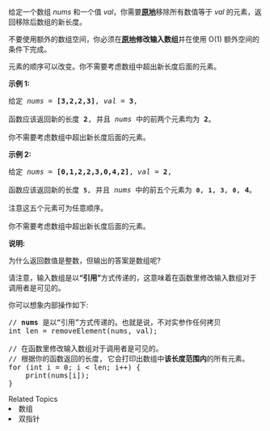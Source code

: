 <p>给定一个数组 <em>nums&nbsp;</em>和一个值 <em>val</em>，你需要<strong><a href="https://baike.baidu.com/item/%E5%8E%9F%E5%9C%B0%E7%AE%97%E6%B3%95" target="_blank">原地</a></strong>移除所有数值等于&nbsp;<em>val&nbsp;</em>的元素，返回移除后数组的新长度。</p>

<p>不要使用额外的数组空间，你必须在<strong><a href="https://baike.baidu.com/item/%E5%8E%9F%E5%9C%B0%E7%AE%97%E6%B3%95" target="_blank">原地</a>修改输入数组</strong>并在使用 O(1) 额外空间的条件下完成。</p>

<p>元素的顺序可以改变。你不需要考虑数组中超出新长度后面的元素。</p>

<p><strong>示例 1:</strong></p>

<pre>给定 <em>nums</em> = <strong>[3,2,2,3]</strong>, <em>val</em> = <strong>3</strong>,

函数应该返回新的长度 <strong>2</strong>, 并且 <em>nums </em>中的前两个元素均为 <strong>2</strong>。

你不需要考虑数组中超出新长度后面的元素。
</pre>

<p><strong>示例&nbsp;2:</strong></p>

<pre>给定 <em>nums</em> = <strong>[0,1,2,2,3,0,4,2]</strong>, <em>val</em> = <strong>2</strong>,

函数应该返回新的长度 <strong><code>5</code></strong>, 并且 <em>nums </em>中的前五个元素为 <strong><code>0</code></strong>, <strong><code>1</code></strong>, <strong><code>3</code></strong>, <strong><code>0</code></strong>, <strong>4</strong>。

注意这五个元素可为任意顺序。

你不需要考虑数组中超出新长度后面的元素。
</pre>

<p><strong>说明:</strong></p>

<p>为什么返回数值是整数，但输出的答案是数组呢?</p>

<p>请注意，输入数组是以<strong>&ldquo;引用&rdquo;</strong>方式传递的，这意味着在函数里修改输入数组对于调用者是可见的。</p>

<p>你可以想象内部操作如下:</p>

<pre>// <strong>nums</strong> 是以&ldquo;引用&rdquo;方式传递的。也就是说，不对实参作任何拷贝
int len = removeElement(nums, val);

// 在函数里修改输入数组对于调用者是可见的。
// 根据你的函数返回的长度, 它会打印出数组中<strong>该长度范围内</strong>的所有元素。
for (int i = 0; i &lt; len; i++) {
&nbsp; &nbsp; print(nums[i]);
}
</pre>
<div><div>Related Topics</div><div><li>数组</li><li>双指针</li></div></div>